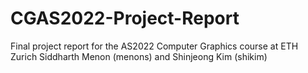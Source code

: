 # CGAS2022-Project-Report
Final project report for the AS2022 Computer Graphics course at ETH Zurich 
Siddharth Menon (menons) and Shinjeong Kim (shikim)
